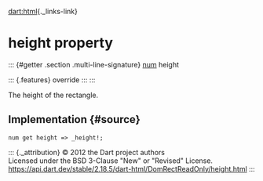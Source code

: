 [dart:html](../../dart-html/dart-html-library){._links-link}

height property
===============

::: {#getter .section .multi-line-signature}
[num](../../dart-core/num-class) height

::: {.features}
override
:::
:::

The height of the rectangle.

Implementation {#source}
--------------

``` {.language-dart data-language="dart"}
num get height => _height!;
```

::: {._attribution}
© 2012 the Dart project authors\
Licensed under the BSD 3-Clause \"New\" or \"Revised\" License.\
<https://api.dart.dev/stable/2.18.5/dart-html/DomRectReadOnly/height.html>
:::
